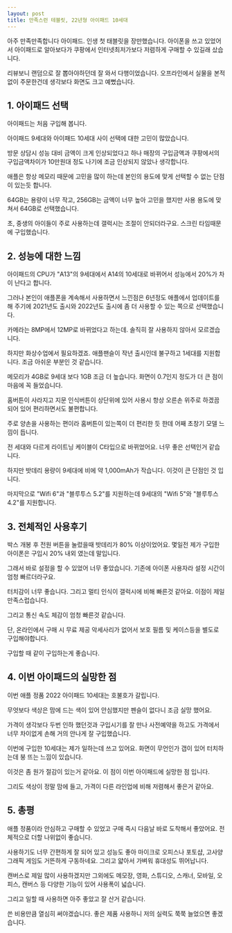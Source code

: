 ```yaml
---
layout: post
title: 만족스런 테블릿, 22년형 아이패드 10세대
---
```


아주 만족만족합니다 아이패드. 인생 첫 태블릿을 장만했습니다. 아이폰을 쓰고 있었어서 아이패드로 알아보다가 쿠팡에서 인터넷최저가보다 저렴하게 구매할 수 있길래 샀습니다.

리뷰보니 랜덤으로 잘 뽑아야하던데 잘 와서 다행이었습니다. 오프라인에서 실물을 본적 없이 주문한건데 생각보다 화면도 크고 예뻤습니다.




<h2>1. 아이패드 선택</h2>
아이패드는 처음 구입해 봅니다.

아이패드 9세대와 아이패드 10세대 사이 선택에 대한 고민이 많았습니다.

방문 상담시 성능 대비 금액이 크게 인상되었다고 하나 매장의 구입금액과 쿠팡에서의 구입금액차이가 10만원대 정도 나기에 조금 인상되지 않았나 생각합니다.

애플은 항상 메모리 때문에 고민을 많이 하는데 본인의 용도에 맞게 선택할 수 없는 단점이 있는듯 합니다.

64GB는 용량이 너무 작고, 256GB는 금액이 너무 높아 고민을 했지만 사용 용도에 맞쳐서 64GB로 선택했습니다.

초, 중생의 아이들이 주로 사용하는데 갤럭시는 조절이 안되더라구요. 스크린 타임때문에 구입했습니다.



<h2>2. 성능에 대한 느낌</h2>
아이패드의 CPU가 "A13"의 9세대에서 A14의 10세대로 바뀌어서 성능에서 20%가 차이 난다고 합니다.

그러나 본인이 애플폰을 계속해서 사용하면서 느낀점은 6년정도 애플에서 업데이트를 해 주기에 2021년도 출시와 2022년도 출시에 좀 더 사용할 수 있는 쪽으로 선택했습니다.

카메라는 8MP에서 12MP로 바뀌었다고 하는데. 솔직히 잘 사용하지 않아서 모르겠습니다.

하지만 화상수업에서 필요하겠죠. 애플팬슬이 작년 출시인데 불구하고 1세대를 지원합니다. 조금 아쉬운 부분인 것 같습니다.

메모리가 4GB로 9세대 보다 1GB 조금 더 높습니다. 화면이 0.7인지 정도가 더 큰 점이 마음에 꼭 들었습니다.

홈버튼이 사라지고 지문 인식버튼이 상단위에 있어 사용시 항상 오른손 위주로 하겠끔 되어 있어 편리하면서도 불편합니다.

주로 양손을 사용하는 편이라 홈버튼이 있는쪽이 더 편리한 듯 한데 어째 초창기 모델 느낌이 듭니다.

전 세대와 다르게 라이트닝 케이블이 C타입으로 바뀌었어요. 너무 좋은 선택인거 같습니다.

하지만 밧데리 용량이 9세대에 비에 약 1,000mAh가 작습니다. 이것이 큰 단점인 것 입니다.

마지막으로 "Wifi 6"과 "블루투스 5.2"를 지원하는데 9세대의 "Wifi 5"와 "블루투스 4.2"를 지원합니다.



<h2>3. 전체적인 사용후기</h2>
박스 개봉 후 전원 버튼을 눌렀을때 밧데리가 80% 이상이었어요. 몇일전 제가 구입한 아이폰은 구입시  20% 내외 였는데 말입니다.

그래서 바로 설정을 할 수 있었어 너무 좋았습니다. 기존에 아이폰 사용자라 설정 시간이 엄청 빠르더라구요.

터치감이 너무 좋습니다. 그리고 멀티 인식이 갤럭시에 비해 빠른것 같아요. 이점이 제일 만족스럽습니다.

그리고 통신 속도 체감이 엄청 빠른것 같습니다.

단, 온라인에서 구매 시 무료 제공 악세사리가 없어서 보호 필름 및 케이스등을 별도로 구입해야합니다.

구입할 때 같이 구입하는게 좋습니다.



<h2>4. 이번 아이패드의 실망한 점</h2>
이번 애플 정품 2022 아이패드 10세대는 호불호가 갈립니다.

무엇보다 색상은 맘에 드는 색이 있어 안심했지만 펜슬이 없다니 조금 실망 했어요. 

가격이 생각보다 두번 인하 했던것과 구입시기를 잘 만나 사전예약을 하고도 가격에서 너무 차이없게 손해 거의 안나게
잘 구입했습니다. 

이번에 구입한 10세대는 제가 일하는데 쓰고 있어요. 화면이 무언인가 갭이 있어 터치하는데 붕 뜨는 느낌이 있습니다.

이것은 좀 원가 절감이 있는거 같아요. 이 점이 이번 아이패드에 실망한 점 입니다.

그리도 색상이 정말 맘에 들고, 가격이 다른 라인업에 비해 저렴해서 좋은거 같아요.



<h2>5. 총평</h2>
애플 정품이라 안심하고 구매할 수 있었고 구매 즉시 다음날 바로 도착해서 좋았어요. 전체적으로 더할 나위없이 좋습니다.

사용하기도 너무 간편하게 잘 되어 있고 성능도 좋아 마이크로 오피스나 포토샵, 고사양 그래픽 게임도 거뜬하게 구동하네요. 그리고 얇아서 가벼워 휴대성도 뛰어납니다.

캔버스로 제일 많이 사용하겠지만 그외에도 메모장, 영화, 스튜디오, 스캐너, 모바일, 오피스, 캔버스 등 다양한 기능이 있어 사용폭이 넓습니다.

그리고 일할 때 사용하면 아주 좋았고 잘 산거 같습니다.

쓴 비용만큼 열심히 써야겠습니다. 좋은 제품 사용하니 저의 실력도 쭉쭉 늘었으면 좋겠습니다.